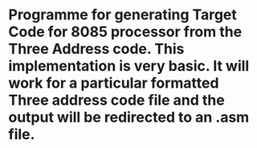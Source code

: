 # Programme for generating Target Code for 8085 processor from the Three Address code. This implementation is very basic. It will work for a particular formatted Three address code file and the output will be redirected to an .asm file.
